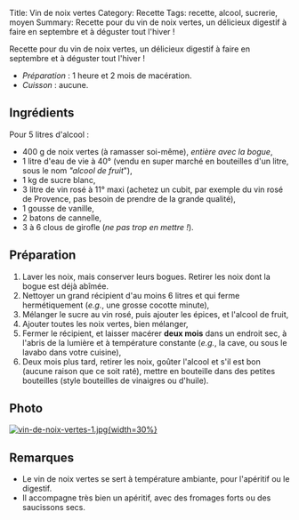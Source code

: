 Title: Vin de noix vertes
Category: Recette
Tags: recette, alcool, sucrerie, moyen
Summary: Recette pour du vin de noix vertes, un délicieux digestif à faire en septembre et à déguster tout l'hiver !

Recette pour du vin de noix vertes, un délicieux digestif à faire en septembre et à déguster tout l'hiver !

- *Préparation* : 1 heure et 2 mois de macération.
- *Cuisson* : aucune.

## Ingrédients
Pour 5 litres d'alcool :

- 400 g de noix vertes (à ramasser soi-même), *entière avec la bogue*,
- 1 litre d'eau de vie à 40° (vendu en super marché en bouteilles d'un litre, sous le nom *"alcool de fruit*"),
- 1 kg de sucre blanc,
- 3 litre de vin rosé à 11° maxi (achetez un cubit, par exemple du vin rosé de Provence, pas besoin de prendre de la grande qualité),
- 1 gousse de vanille,
- 2 batons de cannelle,
- 3 à 6 clous de girofle (*ne pas trop en mettre !*).

## Préparation
1. Laver les noix, mais conserver leurs bogues. Retirer les noix dont la bogue est déjà abîmée.
2. Nettoyer un grand récipient d'au moins 6 litres et qui ferme hermétiquement (*e.g.*, une grosse cocotte minute),
3. Mélanger le sucre au vin rosé, puis ajouter les épices, et l'alcool de fruit,
4. Ajouter toutes les noix vertes, bien mélanger,
5. Fermer le récipient, et laisser macérer **deux mois** dans un endroit sec, à l'abris de la lumière et à température constante (*e.g.*, la cave, ou sous le lavabo dans votre cuisine),
6. Deux mois plus tard, retirer les noix, goûter l'alcool et s'il est bon (aucune raison que ce soit raté), mettre en bouteille dans des petites bouteilles (style bouteilles de vinaigres ou d'huile).

## Photo
[![vin-de-noix-vertes-1.jpg]({static}images/vin-de-noix-vertes-1.jpg){width=30%}]({static}images/vin-de-noix-vertes-1.jpg)


## Remarques
- Le vin de noix vertes se sert à température ambiante, pour l'apéritif ou le digestif.
- Il accompagne très bien un apéritif, avec des fromages forts ou des saucissons secs.
